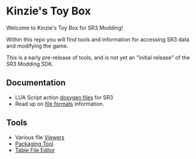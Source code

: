 # Kinzie's Toy Box
Welcome to Kinzie's Toy Box for SR3 Modding!

Within this repo you will find tools and information for accessing SR3 data and modifying the game.

This is a early pre-release of tools, and is not yet an "initial release" of the SR3 Modding SDK.

## Documentation
- LUA Script action [doxygen files](https://www.saintsrowmods.com/Kinzies-Toy-Box/script_actions/_script_actions_index.html) for SR3
- Read up on [file formats](file_formats.md) information.

## Tools
- Various file [Viewers](tools/viewers/)
- [Packaging Tool](tools/vPkg/)
- [Table File Editor](tools/table_file_editor)
